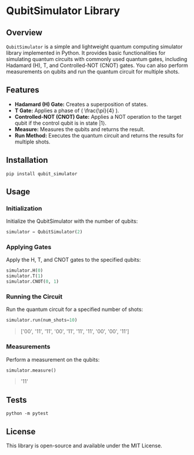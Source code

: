 # QubitSimulator Library

## Overview

`QubitSimulator` is a simple and lightweight quantum computing simulator library implemented in Python. It provides basic functionalities for simulating quantum circuits with commonly used quantum gates, including Hadamard (H), T, and Controlled-NOT (CNOT) gates. You can also perform measurements on qubits and run the quantum circuit for multiple shots.

## Features

- **Hadamard (H) Gate:** Creates a superposition of states.
- **T Gate:** Applies a phase of \( \frac{\pi}{4} \).
- **Controlled-NOT (CNOT) Gate:** Applies a NOT operation to the target qubit if the control qubit is in state |1⟩.
- **Measure:** Measures the qubits and returns the result.
- **Run Method:** Executes the quantum circuit and returns the results for multiple shots.

## Installation

```shell
pip install qubit_simulator
```

## Usage

### Initialization

Initialize the QubitSimulator with the number of qubits:

```python
simulator = QubitSimulator(2)
```

### Applying Gates

Apply the H, T, and CNOT gates to the specified qubits:

```python
simulator.H(0)
simulator.T(1)
simulator.CNOT(0, 1)
```

### Running the Circuit

Run the quantum circuit for a specified number of shots:

```python
simulator.run(num_shots=10)
```

> ['00', '11', '11', '00', '11', '11', '11', '00', '00', '11']

### Measurements

Perform a measurement on the qubits:

```python
simulator.measure()
```

> '11'

## Tests

```shell
python -m pytest
```

## License

This library is open-source and available under the MIT License.
